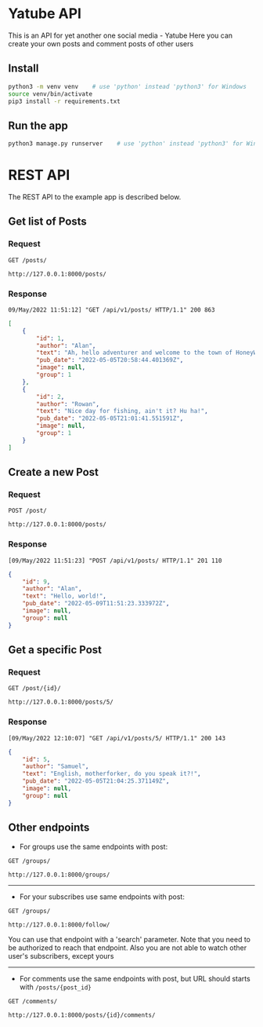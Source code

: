 # Yatube API

This is an API for yet another one social media - Yatube
Here you can create your own posts and comment posts of other users

## Install

```bash
python3 -m venv venv    # use 'python' instead 'python3' for Windows
source venv/bin/activate
pip3 install -r requirements.txt
```

## Run the app

```bash
python3 manage.py runserver    # use 'python' instead 'python3' for Windows
```

# REST API

The REST API to the example app is described below.

## Get list of Posts

### Request

`GET /posts/`

    http://127.0.0.1:8000/posts/

### Response

    09/May/2022 11:51:12] "GET /api/v1/posts/ HTTP/1.1" 200 863

```json
[
    {
        "id": 1,
        "author": "Alan",
        "text": "Ah, hello adventurer and welcome to the town of HoneyWood!",
        "pub_date": "2022-05-05T20:58:44.401369Z",
        "image": null,
        "group": 1
    },
    {
        "id": 2,
        "author": "Rowan",
        "text": "Nice day for fishing, ain't it? Hu ha!",
        "pub_date": "2022-05-05T21:01:41.551591Z",
        "image": null,
        "group": 1
    }
]
```

## Create a new Post

### Request

`POST /post/`

    http://127.0.0.1:8000/posts/

### Response

    [09/May/2022 11:51:23] "POST /api/v1/posts/ HTTP/1.1" 201 110

``` json
{
    "id": 9,
    "author": "Alan",
    "text": "Hello, world!",
    "pub_date": "2022-05-09T11:51:23.333972Z",
    "image": null,
    "group": null
}
```

## Get a specific Post

### Request

`GET /post/{id}/`

    http://127.0.0.1:8000/posts/5/

### Response

    [09/May/2022 12:10:07] "GET /api/v1/posts/5/ HTTP/1.1" 200 143

``` json
{
    "id": 5,
    "author": "Samuel",
    "text": "English, motherforker, do you speak it?!",
    "pub_date": "2022-05-05T21:04:25.371149Z",
    "image": null,
    "group": null
}
```

## Other endpoints

- For groups use the same endpoints with post:
    
`GET /groups/`

    http://127.0.0.1:8000/groups/

---

- For your subscribes use same endpoints with post:
    
`GET /groups/`

    http://127.0.0.1:8000/follow/
    
You can use that endpoint with a 'search' parameter.
Note that you need to be authorized to reach that endpoint. Also you are not able to watch other user's subscribers, except yours

---

- For comments use the same endpoints with post, but URL should starts with ```/posts/{post_id}```

`GET /comments/`

    http://127.0.0.1:8000/posts/{id}/comments/
